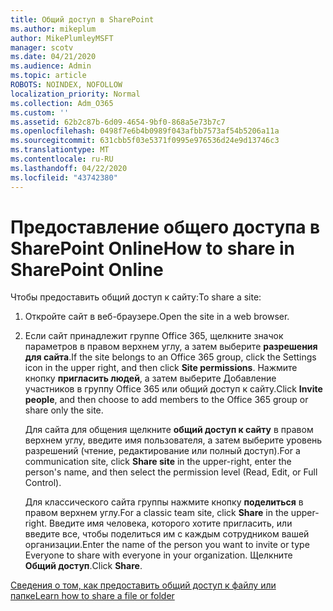 ```yaml
---
title: Общий доступ в SharePoint
ms.author: mikeplum
author: MikePlumleyMSFT
manager: scotv
ms.date: 04/21/2020
ms.audience: Admin
ms.topic: article
ROBOTS: NOINDEX, NOFOLLOW
localization_priority: Normal
ms.collection: Adm_O365
ms.custom: ''
ms.assetid: 62b2c87b-6d09-4654-9bf0-868a5e73b7c7
ms.openlocfilehash: 0498f7e6b4b0989f043afbb7573af54b5206a11a
ms.sourcegitcommit: 631cbb5f03e5371f0995e976536d24e9d13746c3
ms.translationtype: MT
ms.contentlocale: ru-RU
ms.lasthandoff: 04/22/2020
ms.locfileid: "43742380"
---
```

# <a name="how-to-share-in-sharepoint-online"></a><span data-ttu-id="c4f50-102">Предоставление общего доступа в SharePoint Online</span><span class="sxs-lookup"><span data-stu-id="c4f50-102">How to share in SharePoint Online</span></span>

<span data-ttu-id="c4f50-103">Чтобы предоставить общий доступ к сайту:</span><span class="sxs-lookup"><span data-stu-id="c4f50-103">To share a site:</span></span>
  
1. <span data-ttu-id="c4f50-104">Откройте сайт в веб-браузере.</span><span class="sxs-lookup"><span data-stu-id="c4f50-104">Open the site in a web browser.</span></span>
    
2. <span data-ttu-id="c4f50-105">Если сайт принадлежит группе Office 365, щелкните значок параметров в правом верхнем углу, а затем выберите **разрешения для сайта**.</span><span class="sxs-lookup"><span data-stu-id="c4f50-105">If the site belongs to an Office 365 group, click the Settings icon in the upper right, and then click **Site permissions**.</span></span> <span data-ttu-id="c4f50-106">Нажмите кнопку **пригласить людей**, а затем выберите Добавление участников в группу Office 365 или общий доступ к сайту.</span><span class="sxs-lookup"><span data-stu-id="c4f50-106">Click **Invite people**, and then choose to add members to the Office 365 group or share only the site.</span></span> 
    
    <span data-ttu-id="c4f50-107">Для сайта для общения щелкните **общий доступ к сайту** в правом верхнем углу, введите имя пользователя, а затем выберите уровень разрешений (чтение, редактирование или полный доступ).</span><span class="sxs-lookup"><span data-stu-id="c4f50-107">For a communication site, click **Share site** in the upper-right, enter the person's name, and then select the permission level (Read, Edit, or Full Control).</span></span> 
    
    <span data-ttu-id="c4f50-108">Для классического сайта группы нажмите кнопку **поделиться** в правом верхнем углу.</span><span class="sxs-lookup"><span data-stu-id="c4f50-108">For a classic team site, click **Share** in the upper-right.</span></span> <span data-ttu-id="c4f50-109">Введите имя человека, которого хотите пригласить, или введите все, чтобы поделиться им с каждым сотрудником вашей организации.</span><span class="sxs-lookup"><span data-stu-id="c4f50-109">Enter the name of the person you want to invite or type Everyone to share with everyone in your organization.</span></span> <span data-ttu-id="c4f50-110">Щелкните **Общий доступ**.</span><span class="sxs-lookup"><span data-stu-id="c4f50-110">Click **Share**.</span></span>
    
[<span data-ttu-id="c4f50-111">Сведения о том, как предоставить общий доступ к файлу или папке</span><span class="sxs-lookup"><span data-stu-id="c4f50-111">Learn how to share a file or folder</span></span>](https://go.microsoft.com/fwlink/?linkid=511430)
  

